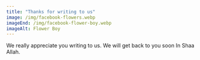 ```yaml
---
title: "Thanks for writing to us"
image: /img/facebook-flowers.webp
imageEnd: /img/facebook-flower-boy.webp
imageAlt: Flower Boy
---
```


We really appreciate you writing to us. We will get back to you soon In Shaa Allah.